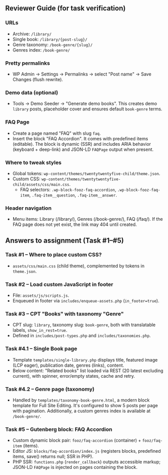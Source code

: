 ## Reviewer Guide (for task verification)

### URLs
- Archive: `/library/`
- Single book: `/library/{post-slug}/`
- Genre taxonomy: `/book-genre/{slug}/`
- Genres index: `/book-genre/`

### Pretty permalinks
- WP Admin → Settings → Permalinks → select "Post name" → Save Changes (flush rewrite).

### Demo data (optional)
- Tools → Demo Seeder → "Generate demo books". This creates demo `library` posts, placeholder cover and ensures default `book-genre` terms.

### FAQ Page
- Create a page named "FAQ" with slug `faq`.
- Insert the block "FAQ Accordion". It comes with predefined items (editable). The block is dynamic (SSR) and includes ARIA behavior (keyboard + deep-link) and JSON-LD `FAQPage` output when present.

### Where to tweak styles
- Global tokens: `wp-content/themes/twentytwentyfive-child/theme.json`.
- Custom CSS: `wp-content/themes/twentytwentyfive-child/assets/css/main.css`.
  - FAQ selectors: `.wp-block-fooz-faq-accordion`, `.wp-block-fooz-faq-item`, `.faq-item__question`, `.faq-item__answer`.

### Header navigation
- Menu items: Library (/library/), Genres (/book-genre/), FAQ (/faq/). If the FAQ page does not yet exist, the link may 404 until created.

## Answers to assignment (Task #1–#5)

### Task #1 – Where to place custom CSS?
- `assets/css/main.css` (child theme), complemented by tokens in `theme.json`. 

### Task #2 – Load custom JavaScript in footer
- File: `assets/js/scripts.js`.
- Enqueued in footer via `includes/enqueue-assets.php` (`in_footer=true`).

### Task #3 – CPT "Books" with taxonomy "Genre"
- CPT slug: `library`, taxonomy slug: `book-genre`, both with translatable labels, `show_in_rest=true`.
- Defined in `includes/post-types.php` and `includes/taxonomies.php`.

### Task #4.1 – Single Book page
- Template `templates/single-library.php` displays title, featured image (LCP eager), publication date, genres (links), content.
- Below content: "Related books" list loaded via REST (20 latest excluding current), with spinner, error/empty states, cache and retry.

### Task #4.2 – Genre page (taxonomy)
- Handled by `templates/taxonomy-book-genre.html`, a modern block template for Full Site Editing. It's configured to show 5 posts per page with pagination. Additionally, a custom genres index is available at `/book-genre/`.

### Task #5 – Gutenberg block: FAQ Accordion
- Custom dynamic block pair: `fooz/faq-accordion` (container) + `fooz/faq-item` (items).
- Editor JS: `blocks/faq-accordion/index.js` (registers blocks, predefined items, save() returns null; SSR in PHP).
- PHP SSR: `functions.php` (`render_callback`) outputs accessible markup; JSON-LD `FAQPage` is injected on pages containing the block.


